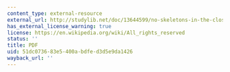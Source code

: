 ```yaml
---
content_type: external-resource
external_url: http://studylib.net/doc/13644599/no-skeletons-in-the-closet-%E2%80%94-facts--background-and-conclu...
has_external_license_warning: true
license: https://en.wikipedia.org/wiki/All_rights_reserved
status: ''
title: PDF
uid: 51dc0736-83e5-400a-bdfe-d3d5e9da1426
wayback_url: ''
---
```

